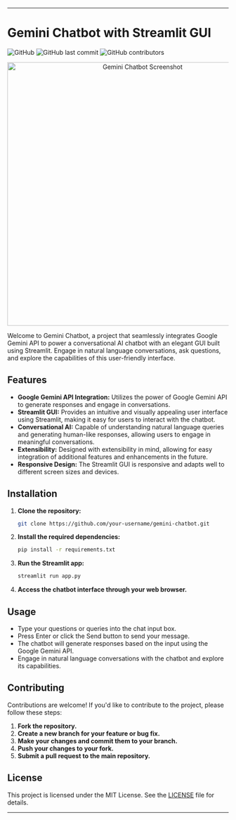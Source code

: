 

---

# Gemini Chatbot with Streamlit GUI

![GitHub](https://img.shields.io/github/license/your-username/gemini-chatbot)
![GitHub last commit](https://img.shields.io/github/last-commit/your-username/gemini-chatbot)
![GitHub contributors](https://img.shields.io/github/contributors/your-username/gemini-chatbot)

<p align="center">
  <img src="path/to/your/chatbot-screenshot.png" alt="Gemini Chatbot Screenshot" width="600">
</p>

Welcome to Gemini Chatbot, a project that seamlessly integrates Google Gemini API to power a conversational AI chatbot with an elegant GUI built using Streamlit. Engage in natural language conversations, ask questions, and explore the capabilities of this user-friendly interface.

## Features

- **Google Gemini API Integration:** Utilizes the power of Google Gemini API to generate responses and engage in conversations.
- **Streamlit GUI:** Provides an intuitive and visually appealing user interface using Streamlit, making it easy for users to interact with the chatbot.
- **Conversational AI:** Capable of understanding natural language queries and generating human-like responses, allowing users to engage in meaningful conversations.
- **Extensibility:** Designed with extensibility in mind, allowing for easy integration of additional features and enhancements in the future.
- **Responsive Design:** The Streamlit GUI is responsive and adapts well to different screen sizes and devices.

## Installation

1. **Clone the repository:**

   ```bash
   git clone https://github.com/your-username/gemini-chatbot.git
   ```

2. **Install the required dependencies:**

   ```bash
   pip install -r requirements.txt
   ```

3. **Run the Streamlit app:**

   ```bash
   streamlit run app.py
   ```

4. **Access the chatbot interface through your web browser.**

## Usage

- Type your questions or queries into the chat input box.
- Press Enter or click the Send button to send your message.
- The chatbot will generate responses based on the input using the Google Gemini API.
- Engage in natural language conversations with the chatbot and explore its capabilities.

## Contributing

Contributions are welcome! If you'd like to contribute to the project, please follow these steps:

1. **Fork the repository.**
2. **Create a new branch for your feature or bug fix.**
3. **Make your changes and commit them to your branch.**
4. **Push your changes to your fork.**
5. **Submit a pull request to the main repository.**

## License

This project is licensed under the MIT License. See the [LICENSE](LICENSE) file for details.

---

